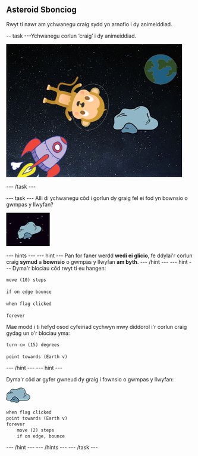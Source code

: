## Asteroid Sbonciog

Rwyt ti nawr am ychwanegu craig sydd yn arnofio i dy animeiddiad.

-- task \---Ychwanegu corlun ‘craig’ i dy animeiddiad.

![Ychwanegu corlun craig](images/space-rock-sprite.png)

\--- /task \---

\--- task \--- Alli di ychwanegu côd i gorlun dy graig fel ei fod yn bownsio o gwmpas y llwyfan?

![Profi craig bownsio](images/space-bounce-test.png)

\--- hints \--- \--- hint \--- Pan for faner werdd **wedi ei glicio**, fe ddylai'r corlun craig **symud** a **bownsio** o gwmpas y llwyfan **am byth**. \--- /hint \--- \--- hint \--- Dyma'r blociau côd rwyt ti eu hangen:

```blocks3
move (10) steps

if on edge bounce

when flag clicked

forever
```

Mae modd i ti hefyd osod cyfeiriad cychwyn mwy diddorol i'r corlun craig gydag un o'r blociau yma:

```blocks3
turn cw (15) degrees

point towards (Earth v)
```

\--- /hint \--- \--- hint \---

Dyma'r côd ar gyfer gwneud dy graig i fownsio o gwmpas y llwyfan:

![Corlun craig](images/sprite-rock.png)

```blocks3
when flag clicked
point towards (Earth v)
forever
    move (2) steps
    if on edge, bounce
```

\--- /hint \--- \--- /hints \--- \--- /task \---